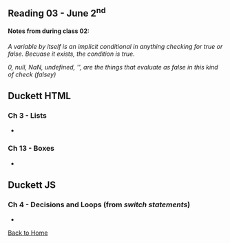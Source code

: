 ## Reading 03 - June 2<sup>nd</sup>

#### Notes from during class 02:

*A variable by itself is an implicit conditional in anything checking for true or false. Becuase it exists, the condition is true.*

*0, null, NaN, undefined, '', are the things that evaluate as false in this kind of check (falsey)*

## **Duckett HTML**

### Ch 3 - Lists
- 

### Ch 13 - Boxes
- 

## **Duckett JS**

### Ch 4 - Decisions and Loops (from *switch statements*)
- 



[Back to Home](README.md)